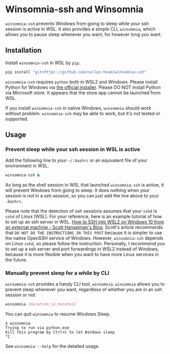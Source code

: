 # Winsomnia-ssh and Winsomnia

`winsomnia-ssh` prevents Windows from going to sleep while your ssh session is active in WSL.
It also provides a simple CLI, `winsomnia`, which allows you to pause sleep whenever you want, for however long you want.

## Installation

Install `winsomnia-ssh` in WSL by `pip`.

```sh
pip install "git+https://github.com/nullpo-head/winsomnia-ssh"
```

`winsomnia-ssh` requires `python` both in WSL2 and Windows. Please install Python for Windows via [the official installer](https://www.python.org/downloads/). Please DO NOT install Python via Microsoft store. It appears that the store app cannot be launched from WSL.

If you install `winsomnia-ssh` in native Windows, `winsomnia` should work without problem.
`winsomnia-ssh` may be able to work, but it's not tested or supported.

## Usage

### Prevent sleep while your ssh session in WSL is active

Add the following line to your `~/.bashrc` or an equivalent file of your environment in WSL.

```sh
winsomnia-ssh &
```

As long as the shell session in WSL that launched `winsomnia-ssh` is active, it will prevent Windows from going to sleep.
It does nothing when your session is not in a ssh session, so you can just add the line above to your `.bashrc`.

Please note that the detection of ssh sessions assumes that your `sshd` is `sshd` of Linux (WSL).
For your reference, here is an example tutorial of how to set up an ssh server in WSL. [How to SSH into WSL2 on Windows 10 from an external machine - Scott Hanselman's Blog](https://www.hanselman.com/blog/how-to-ssh-into-wsl2-on-windows-10-from-an-external-machine).
Scott's article recommends that `DO NOT DO THE INSTRUCTIONS IN THIS POST` because it is simpler to use the native OpenSSH service of Windows. However, `winsomnia-ssh` depends on Linux `sshd`, so please follow the instruction. Personally, I recommend you to set up a ssh server and port forwardings in WSL2 instead of Windows, because it is more flexible when you want to have more Linux services in the future.

### Manually prevent sleep for a while by CLI

`winsomnia-ssh` provides a handy CLI tool, `winsomnia`.
`winsomnia` allows you to prevent sleep whenever you want, regardless of whether you are in an ssh session or not.

```sh
winsomnia [duration_in_minutes]
```

You can quit `winsomnia` to resume Windows Sleep.

```console
$ winsomnia
Trying to run via python.exe
Kill this program by Ctrl+C to let Windows sleep
^C
```

See `winsomnia --help` for the detailed usage.
